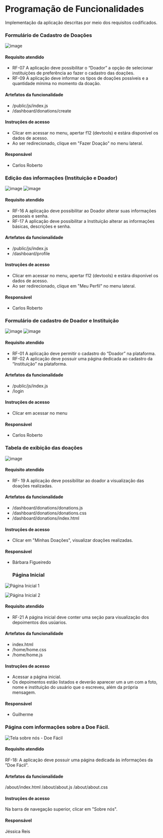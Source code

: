 # Programação de Funcionalidades

Implementação da aplicação descritas por meio dos requisitos codificados. 

### Formulário de Cadastro de Doações

![image](https://github.com/ICEI-PUC-Minas-PMV-ADS/pmv-ads-2023-2-e1-proj-web-t5-doe-facil/assets/27873036/7f00efec-9a31-4eb4-9ba6-a80ef9e29b45)

#### Requisito atendido

- RF-07	A aplicação deve possibilitar o “Doador” a opção de selecionar instituições de preferência ao fazer o cadastro das doações.
- RF-09	A aplicação deve informar os tipos de doações possíveis e a quantidade mínima no momento da doação.

#### Artefatos da funcionalidade
- /public/js/index.js
- /dashboard/donations/create

#### Instruções de acesso

- Clicar em acessar no menu, apertar f12 (devtools) e estára disponível os dados de acesso.
- Ao ser redirecionado, clique em "Fazer Doação" no menu lateral.

#### Responsável

- Carlos Roberto

### Edição das informações (Instituição e Doador)

![image](https://github.com/ICEI-PUC-Minas-PMV-ADS/pmv-ads-2023-2-e1-proj-web-t5-doe-facil/assets/27873036/e47855df-5ad0-4465-9c54-1290df11647e)
![image](https://github.com/ICEI-PUC-Minas-PMV-ADS/pmv-ads-2023-2-e1-proj-web-t5-doe-facil/assets/27873036/386e9223-0774-4ee2-b7cd-62480288f43a)

#### Requisito atendido

- RF-16	A aplicação deve possibilitar ao Doador alterar suas informações pessoais e senha.
- RF-17	A aplicação deve possibilitar a Instituição alterar as informações básicas, descrições e senha.

#### Artefatos da funcionalidade
- /public/js/index.js
- /dashboard/profile

#### Instruções de acesso

- Clicar em acessar no menu, apertar f12 (devtools) e estára disponível os dados de acesso.
- Ao ser redirecionado, clique em "Meu Perfil" no menu lateral.

#### Responsável

- Carlos Roberto

### Formulário de cadastro de Doador e Instituição
![image](https://github.com/ICEI-PUC-Minas-PMV-ADS/pmv-ads-2023-2-e1-proj-web-t5-doe-facil/assets/27873036/fe9cd485-df32-46b8-af31-dc6f339a84f6)
![image](https://github.com/ICEI-PUC-Minas-PMV-ADS/pmv-ads-2023-2-e1-proj-web-t5-doe-facil/assets/27873036/efe4bfd7-2a01-4cfe-a0e9-2b58dda6f587)

#### Requisito atendido

- RF-01	A aplicação deve permitir o cadastro do “Doador” na plataforma.
- RF-02	A aplicação deve possuir uma página dedicada ao cadastro da “Instituição” na plataforma.

#### Artefatos da funcionalidade
- /public/js/index.js
- /login

#### Instruções de acesso

- Clicar em acessar no menu

#### Responsável

- Carlos Roberto

###  Tabela de exibição das doações
![image](https://github.com/ICEI-PUC-Minas-PMV-ADS/pmv-ads-2023-2-e1-proj-web-t5-doe-facil/assets/144965849/ff2487ea-d3a2-49e1-b7a9-f012fe11aea5)

#### Requisito atendido

- RF- 19 A aplicação deve possibilitar ao doador a visualização das doaçōes realizadas. 
  
#### Artefatos da funcionalidade
- /dashboard/donations/donations.js
- /dashboard/donations/donations.css
- /dashboard/donations/index.html

#### Instruções de acesso

- Clicar em "Minhas Doações", visualizar doações realizadas.

#### Responsável

- Bárbara Figueiredo

  ### Página Inicial

![Página Inicial 1](https://github.com/ICEI-PUC-Minas-PMV-ADS/pmv-ads-2023-2-e1-proj-web-t5-doe-facil/assets/129530573/2f473def-7efd-49da-a274-bb260a846303)

![Página Inicial 2](https://github.com/ICEI-PUC-Minas-PMV-ADS/pmv-ads-2023-2-e1-proj-web-t5-doe-facil/assets/129530573/991c501b-b3ea-4855-b7b3-fc7480a8e016)

#### Requisito atendido

- RF-21	A página inicial deve conter uma seção para visualização dos depoimentos dos usúarios.

#### Artefatos da funcionalidade
- index.html
- /home/home.css
- /home/home.js

#### Instruções de acesso

- Acessar a página inicial.
- Os depoimentos estão listados e deverão aparecer um a um com a foto, nome e instituição do usuário que o escreveu, além da própria mensagem.
   
#### Responsável

- Guilherme

### Página com informações sobre a Doe Fácil.

![Tela sobre nós - Doe Fácil](https://github.com/ICEI-PUC-Minas-PMV-ADS/pmv-ads-2023-2-e1-proj-web-t5-doe-facil/assets/144929767/fe266aa9-b3ee-48e3-a489-ee978acc237c)

#### Requisito atendido

RF-18: A aplicação deve possuir uma página dedicada às informações da "Doe Fácil". 

#### Artefatos da funcionalidade

/about/index.html
/about/about.js
/about/about.css


#### Instruções de acesso

Na barra de navegação superior, clicar em "Sobre nós".


#### Responsável
Jéssica Reis

